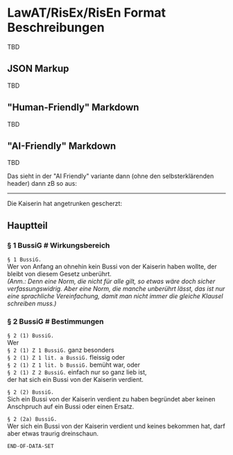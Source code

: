 # LawAT/RisEx/RisEn Format Beschreibungen

TBD

## JSON Markup

TBD

## "Human-Friendly" Markdown

TBD

## "AI-Friendly" Markdown

TBD

Das sieht in der "AI Friendly" variante dann (ohne den selbsterklärenden header) dann zB so aus:

----

Die Kaiserin hat angetrunken gescherzt:

## Hauptteil

### § 1 BussiG # Wirkungsbereich

`§ 1 BussiG.`  
Wer von Anfang an ohnehin kein Bussi von der Kaiserin haben wollte, der bleibt von diesem Gesetz unberührt.  
*(Anm.: Denn eine Norm, die nicht für alle gilt, so etwas wäre doch sicher verfassungswidrig. Aber eine
Norm, die manche unberührt lässt, das ist nur eine sprachliche Vereinfachung, damit man nicht immer die gleiche
Klausel schreiben muss.)*

### § 2 BussiG # Bestimmungen

`§ 2 (1) BussiG.`  
Wer  
`§ 2 (1) Z 1 BussiG.`
ganz besonders  
`§ 2 (1) Z 1 lit. a BussiG.`
fleissig oder  
`§ 2 (1) Z 1 lit. b BussiG.`
bemüht war, oder  
`§ 2 (1) Z 2 BussiG.`
einfach nur so ganz lieb ist,  
der hat sich ein Bussi von der Kaiserin verdient.

`§ 2 (2) BussiG.`  
Sich ein Bussi von der Kaiserin verdient zu haben begründet aber keinen Anschpruch auf ein Bussi oder einen Ersatz.

`§ 2 (2a) BussiG.`  
Wer sich ein Bussi von der Kaiserin verdient und keines bekommen hat, darf aber etwas traurig dreinschaun.

`END-OF-DATA-SET`
